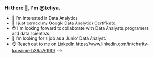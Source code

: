 ### Hi there 👋, I'm @kcliya.

- 👀 I’m interested in Data Analytics.
- 🌱 I just earned my Google Data Analytics Certificate.
- 😍 I'm looking forward to collaborate with Data Analysts, programers and data scientists.
- 🧐 I’m looking for a job as a Junior Data Analyst.
- 📫 Reach out to me on LinkedIn <https://www.linkedin.com/in/charity-kansiime-b36a76190/>
-->
